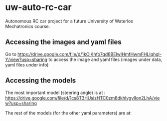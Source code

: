 # uw-auto-rc-car
Autonomous RC car project for a future University of Waterloo Mechatronics course.

## Accessing the images and yaml files

Go to https://drive.google.com/file/d/1kOiKhfo7qd6BElwIHmfHwmFHLIqhgl-Y/view?usp=sharing to access the image and yaml files (images under data, yaml files under info)

## Accessing the models
The most important model (steering angle) is at : https://drive.google.com/file/d/1cs8T3HUsizHTC0zm8dkhlvgvIIon2LhA/view?usp=sharing

The rest of the models (for the other yaml parameters) are at: 
